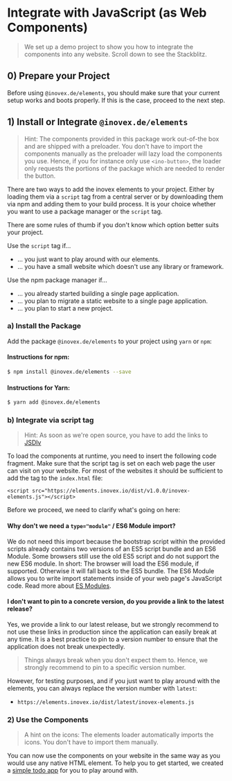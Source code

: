 # Integrate with JavaScript (as Web Components)

> We set up a demo project to show you how to integrate the components into any website. Scroll down to see the Stackblitz.

## 0) Prepare your Project

Before using `@inovex.de/elements`, you should make sure that your current setup works and boots properly.
If this is the case, proceed to the next step.

## 1) Install or Integrate `@inovex.de/elements`

> Hint: The components provided in this package work out-of-the box and are shipped with a preloader. You don't have to import the components manually as the preloader will lazy load the components you use. Hence, if you for instance only use `<ino-button>`, the loader only requests the portions of the package which are needed to render the button.

There are two ways to add the inovex elements to your project. Either by loading them via a `script` tag from a central server or by downloading them via npm and adding them to your build process. It is your choice whether you want to use a package manager or the `script` tag.

There are some rules of thumb if you don't know which option better suits your project.

Use the `script` tag if...

* ... you just want to play around with our elements.
* ... you have a small website which doesn't use any library or framework.

Use the npm package manager if...

* ... you already started building a single page application.
* ... you plan to migrate a static website to a single page application.
* ... you plan to start a new project.

### a) Install the Package

Add the package `@inovex.de/elements` to your project using `yarn` or `npm`:

#### Instructions for npm:

```sh
$ npm install @inovex.de/elements --save
```

#### Instructions for Yarn:

```sh
$ yarn add @inovex.de/elements
```

### b) Integrate via script tag

> Hint: As soon as we're open source, you have to add the links to [JSDlv](https://www.jsdelivr.com/)

To load the components at runtime, you need to insert the following code fragment. Make sure that the script tag is set on each web page the user can visit on your website. For most of the websites it should be sufficient to add the tag to the `index.html` file:


```
<script src="https://elements.inovex.io/dist/v1.0.0/inovex-elements.js"></script>
```

Before we proceed, we need to clarify what's going on here:

#### Why don't we need a `type="module"` / ES6 Module import?

We do not need this import because the bootstrap script within the provided scripts already contains two versions of an ES5 script bundle and an ES6 Module. Some browsers still use the old ES5 script and do not support the new ES6 module. In short: The browser will load the ES6 module, if supported. Otherwise it will fall back to the ES5 bundle. The ES6 Module allows you to write import statements inside of your web page's JavaScript code. Read more about [ES Modules](https://developer.mozilla.org/en-US/docs/Web/JavaScript/Guide/Modules).

#### I don't want to pin to a concrete version, do you provide a link to the latest release?

Yes, we provide a link to our latest release, but we strongly recommend to not use these links in production since the application can easily break at any time. It is a best practice to pin to a version number to ensure that the application does not break unexpectedly.

> Things always break when you don't expect them to. Hence, we strongly recommend to pin to a specific version number.

However, for testing purposes, and if you just want to play around with the elements, you can always replace the version number with `latest`:

* `https://elements.inovex.io/dist/latest/inovex-elements.js`

### 2) Use the Components

> A hint on the icons: The elements loader automatically imports the icons. You don't have to import
> them manually.

You can now use the components on your website in the same way as you would use any native HTML element. To help you to get started, we created a [simple todo app](https://stackblitz.com/edit/ino-elements-js-example?embed=1&file=index.js) for you to play around with.
